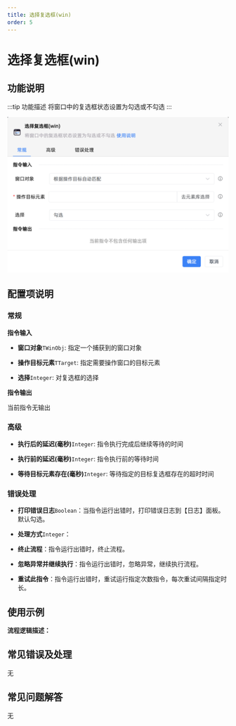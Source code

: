 ```yaml
---
title: 选择复选框(win)
order: 5
---
```


# 选择复选框(win)

## 功能说明

:::tip 功能描述
将窗口中的复选框状态设置为勾选或不勾选
:::

![选择复选框(win)](../../../assets/选择复选框(win)_command.png)

## 配置项说明

### 常规

**指令输入**

- **窗口对象**`TWinObj`: 指定一个捕获到的窗口对象

- **操作目标元素**`TTarget`: 指定需要操作窗口的目标元素

- **选择**`Integer`: 对复选框的选择


**指令输出**

当前指令无输出

### 高级

- **执行后的延迟(毫秒)**`Integer`: 指令执行完成后继续等待的时间

- **执行前的延迟(毫秒)**`Integer`: 指令执行前的等待时间

- **等待目标元素存在(毫秒)**`Integer`: 等待指定的目标复选框存在的超时时间

### 错误处理

- **打印错误日志**`Boolean`：当指令运行出错时，打印错误日志到【日志】面板。默认勾选。

- **处理方式**`Integer`：

 - **终止流程**：指令运行出错时，终止流程。

 - **忽略异常并继续执行**：指令运行出错时，忽略异常，继续执行流程。

 - **重试此指令**：指令运行出错时，重试运行指定次数指令，每次重试间隔指定时长。

## 使用示例

**流程逻辑描述：** 

## 常见错误及处理

无

## 常见问题解答

无

